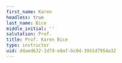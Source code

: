 ```yaml
---
first_name: Karen
headless: true
last_name: Bice
middle_initial: ''
salutation: Prof.
title: Prof. Karen Bice
type: instructor
uid: d4aed632-1d79-e8af-bc0d-3931d7954a32
---
```

